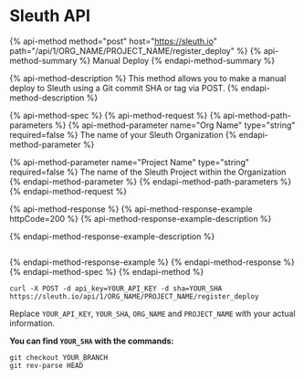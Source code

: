 # Sleuth API

{% api-method method="post" host="https://sleuth.io" path="/api/1/ORG\_NAME/PROJECT\_NAME/register\_deploy" %}
{% api-method-summary %}
Manual Deploy
{% endapi-method-summary %}

{% api-method-description %}
This method allows you to make a manual deploy to Sleuth using a Git commit SHA or tag via POST. 
{% endapi-method-description %}

{% api-method-spec %}
{% api-method-request %}
{% api-method-path-parameters %}
{% api-method-parameter name="Org Name" type="string" required=false %}
The name of your Sleuth Organization
{% endapi-method-parameter %}

{% api-method-parameter name="Project Name" type="string" required=false %}
The name of the Sleuth Project within the Organization
{% endapi-method-parameter %}
{% endapi-method-path-parameters %}
{% endapi-method-request %}

{% api-method-response %}
{% api-method-response-example httpCode=200 %}
{% api-method-response-example-description %}

{% endapi-method-response-example-description %}

```

```
{% endapi-method-response-example %}
{% endapi-method-response %}
{% endapi-method-spec %}
{% endapi-method %}

```
curl -X POST -d api_key=YOUR_API_KEY -d sha=YOUR_SHA https://sleuth.io/api/1/ORG_NAME/PROJECT_NAME/register_deploy
```

Replace `YOUR_API_KEY`, `YOUR_SHA`, `ORG_NAME` and `PROJECT_NAME` with your actual information.

**You can find `YOUR_SHA` with the commands:**

```text
git checkout YOUR_BRANCH
git rev-parse HEAD
```



